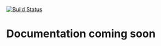 [![Build Status](https://travis-ci.org/donutloop/mux.svg?branch=master)](https://travis-ci.org/donutloop/mux)

# Documentation coming soon
